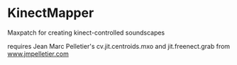 # KinectMapper
Maxpatch for creating kinect-controlled soundscapes


requires Jean Marc Pelletier's cv.jit.centroids.mxo and jit.freenect.grab from www.jmpelletier.com
